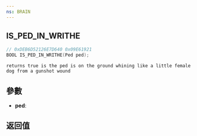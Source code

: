 ```yaml
---
ns: BRAIN
---
```

## IS_PED_IN_WRITHE

```c
// 0xDEB6D52126E7D640 0x09E61921
BOOL IS_PED_IN_WRITHE(Ped ped);
```

```
returns true is the ped is on the ground whining like a little female dog from a gunshot wound  
```

## 參數
* **ped**: 

## 返回值
